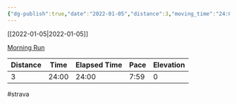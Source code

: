 ```yaml
---
{"dg-publish":true,"date":"2022-01-05","distance":3,"moving_time":"24:00","elapsed_time":"24:00","pace":"7:59","total_elevation_gain":0,"url":"https://www.strava.com/activities/6493619549","permalink":"/01-personal/strava/2022-01-05-morning-run/","dgPassFrontmatter":true}
---
```



[[2022-01-05\|2022-01-05]]

[Morning Run](https://www.strava.com/activities/6493619549)

| Distance | Time  | Elapsed Time | Pace | Elevation |
| -------- | ----- | ------------ | ---- | --------- |
| 3        | 24:00 | 24:00        | 7:59 | 0         |




#strava
